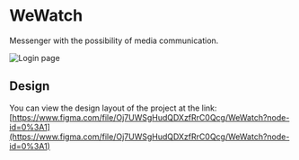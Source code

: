# WeWatch
Messenger with the possibility of media communication.

![](https://sun9-72.userapi.com/impg/Vwff4HCsvtuDuSgEE42bbi77dzyqSmR6vRKIeg/FovYLmROois.jpg?size=1920x994&quality=96&sign=2161e775cbcf7915d4ef32be6d7f8b90&type=album "Login page")

## Design
You can view the design layout of the project at the link: [https://www.figma.com/file/Oj7UWSgHudQDXzfRrC0Qcg/WeWatch?node-id=0%3A1](https://www.figma.com/file/Oj7UWSgHudQDXzfRrC0Qcg/WeWatch?node-id=0%3A1)
